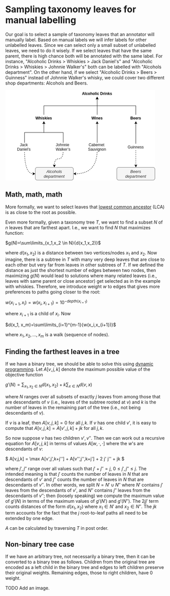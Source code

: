 # Sampling taxonomy leaves for manual labelling

Our goal is to select a sample of taxonomy leaves that an annotator will manually label. Based on manual labels we will infer labels for other unlabelled leaves. Since we can select only a small subset of unlabelled leaves, we need to do it wisely. If we select leaves that have the same parent, there is high chance both will be annotated with the same label. For instance, "Alcoholic Drinks > Whiskies > Jack Daniel's" and "Alcoholic Drinks > Whiskies > Johnnie Walker's" both can be labelled with "Alcohols department". On the other hand, if we select "Alcoholic Drinks > Beers > Guinness" instead of Johnnie Walker's whisky, we could cover two different shop departments: Alcohols and Beers. 

![Example of labelling](imgs/tree_1.png)

## Math, math, math

More formally, we want to select leaves that [lowest common ancestor](https://en.wikipedia.org/wiki/Lowest_common_ancestor) (LCA) is as close to the root as possible. 

Even more formally, given a taxonomy tree $T$, we want to find a subset $N$ of $n$ leaves that are farthest apart. I.e., we want to find $N$ that maximizes function:

$g(N)=\sum\limits_{x_1,x_2 \in N}{d(x_1,x_2)}$  

where $d(x_1, x_2)$ is a distance between two vertices/nodes $x_1$ and $x_2$. Now imagine, there is a subtree in $T$ with many very deep leaves that are close to each other but very far from leaves in other subtrees of $T$. If we defined the distance as just the shortest number of edges between two nodes, then maximizing $g(N)$ would lead to solutions where many related leaves (i.e., leaves with same parent or close ancestor) get selected as in the example with whiskies. Therefore, we introduce weight $w$ to edges that gives more preferences to paths going closer to the root:

$w(x_{i+1}, x_i) = w(x_i, x_{i+1})=10^{-depth(x_{i+1})}$  

where $x_{i+1}$ is a child of $x_i$. Now

$d(x_1, x_m)=\sum\limits_{i=1}^{m-1}{w(x_i,x_{i+1})}$  

where $x_1, x_2, ..., x_m$ is a walk (sequence of nodes).

## Finding the farthest leaves in a tree

If we have a binary tree, we should be able to solve this using [dynamic programming](https://en.wikipedia.org/wiki/Dynamic_programming).  Let $A[v,j,k]$ denote the maximum possible value of the objective function

$g'(N) = \sum_{x_1,x_2 \in N} d(x_1,x_2) + k \sum_{x \in N} d(v,x)$

where $N$ ranges over all subsets of exactly $j$ leaves from among those that are descendants of $v$ (i.e., leaves of the subtree rooted at $v$) and $k$ is the number of leaves in the remaining part of the tree (i.e., not being descendants of $v$).

If $v$ is a leaf, then $A[v,j,k]=0$ for all $j,k$. If $v$ has one child $v'$, it is easy to compute that $A[v,j,k]=A[v',j,k] + jk$ for all $j,k$.

So now suppose $v$ has two children $v',v''$.  Then we can work out a recursive equation for $A[v,j,k]$ in terms of values $A[w,\cdot,\cdot]$ where the $w$'s are descendants of $v$:

$
A[v,j,k] = \max A[v',j',k+j''] + A[v'',j'',k+j'] + 2 j' j'' + jk
$

where $j',j''$ range over all values such that $j'+j'' = j$, $0 \le j',j'' \le j$.  The intended meaning is that $j'$ counts the number of leaves in $N$ that are descendants of $v'$ and $j''$ counts the number of leaves in $N$ that are descendants of $v''$.  In other words, we split $N=N' \cup N''$ where $N'$ contains $j'$ leaves from the descendants of $v'$, and $N''$ contains $j''$ leaves from the descendants of $v''$; then (loosely speaking) we compute the maximum value of $g'(N)$ in terms of the maximum values of $g'(N')$ and $g'(N'')$.  The $2jj'$ term counts distances of the form $d(x_1,x_2)$ where $x_1 \in N'$ and $x_2 \in N''$.  The $jk$ term accounts for the fact that the $j$ root-to-leaf paths all need to be extended by one edge.

$A$ can be calculated by traversing $T$ in post order.

## Non-binary tree case

If we have an arbitrary tree, not necessarily a binary tree, then it can be converted to a binary tree as follows. Children from the original tree are encoded as a left child in the binary tree and edges to left children preserve their original weights. Remaining edges, those to right children, have 0 weight.

TODO Add an image.

